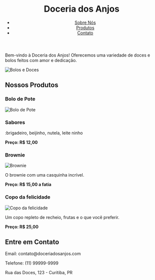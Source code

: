 
</head>
<body>
    <header>
        <h1>Doceria dos Anjos</h1>
        <nav>
            <ul>
                <li><a href="#sobre">Sobre Nós</a></li>
                <li><a href="#produtos">Produtos</a></li>
                <li><a href="#contato">Contato</a></li>
            </ul>
            </ul>
        </nav>
    </header>
        <p>Bem-vindo à Doceria dos Anjos! Oferecemos uma variedade de doces e bolos feitos com amor e dedicação.</p>
        <img src="caminho/para/sua/imagem1.jpg" alt="Bolos e Doces">
</section>
    <section id="produtos">
        <h2>Nossos Produtos</h2>
        <article>
            <h3>Bolo de Pote</h3>
            <img src="caminho/para/sua/imagem2.jpg" alt="Bolo de Pote">
            <h1>Sabores</h1></p>:brigadeiro, beijinho, nutela, leite ninho</p>
            <p><strong>Preço: R$ 12,00</strong></p>
        </article>
        <article>
            <h3>Brownie</h3>
            <img src="caminho/para/sua/imagem3.jpg" alt="Brownie">
            <p>O brownie com uma casquinha incrível.</p>
            <p><strong>Preço: R$ 15,00 a fatia</strong></p>
        </article>
        <article>
            <h3>Copo da felicidade</h3>
            <img src="caminho/para/sua/imagem4.jpg" alt="Copo da felicidade">
            <p>Um copo repleto de recheio, frutas e o que você preferir.</p>
            <p><strong>Preço: R$ 25,00</strong></p>
        </article>
    </section>
    <section id="contato">
        <h2>Entre em Contato</h2>
        <p>Email: contato@doceriadosanjos.com</p>
        <p>Telefone: (11) 99999-9999</p>
        <p>Rua das Doces, 123 - Curitiba, PR</p>
    </footer>
</body>
</html>

